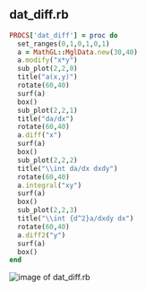 
## dat_diff.rb

```ruby
PROCS['dat_diff'] = proc do
  set_ranges(0,1,0,1,0,1)
  a = MathGL::MglData.new(30,40)
  a.modify("x*y")
  sub_plot(2,2,0)
  title("a(x,y)")
  rotate(60,40)
  surf(a)
  box()
  sub_plot(2,2,1)
  title("da/dx")
  rotate(60,40)
  a.diff("x")
  surf(a)
  box()
  sub_plot(2,2,2)
  title("\\int da/dx dxdy")
  rotate(60,40)
  a.integral("xy")
  surf(a)
  box()
  sub_plot(2,2,3)
  title("\\int {d^2}a/dxdy dx")
  rotate(60,40)
  a.diff2("y")
  surf(a)
  box()
end
```
![image of dat_diff.rb](https://raw.github.com/masa16/ruby-mathgl-sample/master/samples/dat_diff/dat_diff.png)
